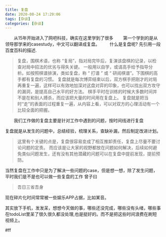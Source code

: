 ```yaml
---
title: 复盘
date: 2020-08-24 17:29:06
tags: [杂谈]
categories: [杂谈]
---
```


&ensp;&ensp;&ensp;&ensp;从15年开始进入了网吧科技，确实在这里学到了很多
&ensp;&ensp;&ensp;&ensp;第一个学到的是从领导那学来的casestudy，中文可以翻译成复盘。
&ensp;&ensp;&ensp;&ensp;什么是复盘呢? 先引用一段百度百科的描述.
>复盘，围棋术语，也称 “复局”，指对局完毕后，复演该盘棋的记录，以检查对局中招法的优劣与得失关键。
>一般用以自学，或请高手给予指导分析。如按照棋谱排演，类如复盘，称 “ 打谱 ” 或 “ 研阅棋谱”。下围棋的高手都有复盘的习惯。
>复盘就是每次博弈结束以后，双方棋手把刚才的对局再重复一遍，这样可以有效地加深对这盘对弈的印象，也可以找出双方攻守的漏洞，是提高自己水平的好方法。
>棋手平时在训练的时候大多数时间并不是在和别人搏杀，而应该把大量的时间用在复盘上。
>复盘就是把当时“走”的表面的过程重复一遍，从内容上看，可以对双方的心理活动有一个比较全面的把握。

&ensp;&ensp;&ensp;&ensp;我们工作做的复盘主要是针对工作中遇到的问题，按时间线进行复盘

复盘就是从发生的问题中，总结经验，梳理关系，查缺补漏，然后制定改进计划。
>这里有个关键的点是，复盘很容易变成了相互推卸责任，复盘上尽量不要讨论问题的定责。
>而应该是让大家的视野都放在问题如何解决，后续如何避免类似问题发生，还有没有其他潜藏的问题可以在复盘中提前发现，提前预防。

当然复盘在工作中只是为了解决一些问题的case，但是想一想，除了发生问题，平时我们是不是也可以做一些复盘的工作
曾子曰
>吾日三省吾身

现在碎片化时间常常被一些娱乐APP占据，比如某音。

其实放下手机，发发呆，想想今天做的事，哪些还没完成，哪些没有头绪，哪些事在todoList里呆了很久很久都没处理,也是挺好的。而不是把这些时间浪费在刷短视频上。

#ff

